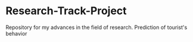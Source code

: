 # Research-Track-Project
Repository for my advances in the field of research. Prediction of tourist's behavior

